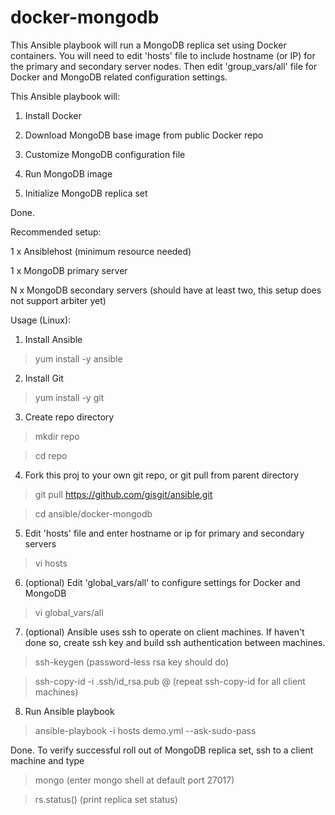 docker-mongodb
=======

This Ansible playbook will run a MongoDB replica set using Docker containers. You will need to edit 'hosts' file to include hostname (or IP) for the primary and secondary server nodes. Then edit 'group_vars/all' file for Docker and MongoDB related configuration settings. 

This Ansible playbook will:

1. Install Docker

2. Download MongoDB base image from public Docker repo

3. Customize MongoDB configuration file

4. Run MongoDB image

5. Initialize MongoDB replica set

Done.


Recommended setup:

1 x Ansiblehost (minimum resource needed)

1 x MongoDB primary server

N x MongoDB secondary servers (should have at least two, this setup does not support arbiter yet)

Usage (Linux):

1. Install Ansible
> yum install -y ansible

2. Install Git
> yum install -y git

3. Create repo directory
> mkdir repo

> cd repo

4. Fork this proj to your own git repo, or git pull from parent directory
> git pull https://github.com/gisgit/ansible.git

> cd ansible/docker-mongodb

5. Edit 'hosts' file and enter hostname or ip for primary and secondary servers
> vi hosts

6. (optional) Edit 'global_vars/all' to configure settings for Docker and MongoDB
> vi global_vars/all

7. (optional) Ansible uses ssh to operate on client machines. If haven't done so, create ssh key and build ssh authentication between machines.
> ssh-keygen
(password-less rsa key should do)

> ssh-copy-id -i .ssh/id_rsa.pub <username>@<client-hostname>
(repeat ssh-copy-id for all client machines)

8. Run Ansible playbook
> ansible-playbook -i hosts demo.yml --ask-sudo-pass

Done. To verify successful roll out of MongoDB replica set, ssh to a client machine and type
> mongo
(enter mongo shell at default port 27017)

> rs.status()
(print replica set status)